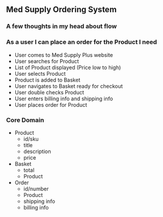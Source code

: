 ## Med Supply Ordering System

### A few thoughts in my head about flow

### As a user I can place an order for the Product I need
 - User comes to Med Supply Plus website
 - User searches for Product
 - List of Product displayed (Price low to high)
 - User selects Product
 - Product is added to Basket
 - User navigates to Basket ready for checkout
 - User double checks Product
 - User enters billing info and shipping info
 - User places order for Product
 
 ### Core Domain
 - Product
    - id/sku
    - title
    - description
    - price
 - Basket
   - total
   - Product
 - Order
   - id/number
   - Product
   - shipping info
   - billing info
